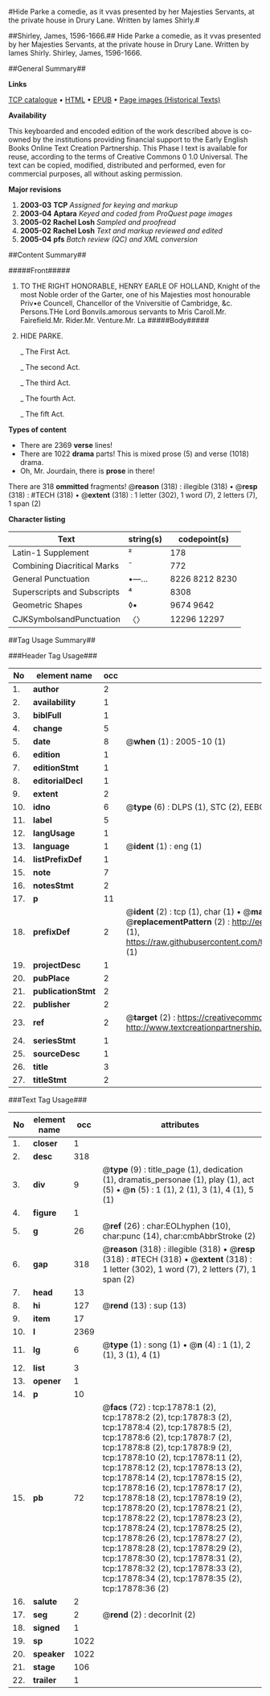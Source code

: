 #Hide Parke a comedie, as it vvas presented by her Majesties Servants, at the private house in Drury Lane. Written by Iames Shirly.#

##Shirley, James, 1596-1666.##
Hide Parke a comedie, as it vvas presented by her Majesties Servants, at the private house in Drury Lane. Written by Iames Shirly.
Shirley, James, 1596-1666.

##General Summary##

**Links**

[TCP catalogue](http://www.ota.ox.ac.uk/tcp/)  • 
[HTML](http://tei.it.ox.ac.uk/tcp/Texts-HTML/free/A12/A12140.html)  • 
[EPUB](http://tei.it.ox.ac.uk/tcp/Texts-EPUB/free/A12/A12140.epub) • 
[Page images (Historical Texts)](https://data.historicaltexts.jisc.ac.uk/view?pubId=eebo-99852553e&pageId=eebo-99852553e-17878-1)

**Availability**

This keyboarded and encoded edition of the
	       work described above is co-owned by the institutions
	       providing financial support to the Early English Books
	       Online Text Creation Partnership. This Phase I text is
	       available for reuse, according to the terms of Creative
	       Commons 0 1.0 Universal. The text can be copied,
	       modified, distributed and performed, even for
	       commercial purposes, all without asking permission.

**Major revisions**

1. __2003-03__ __TCP__ *Assigned for keying and markup*
1. __2003-04__ __Aptara__ *Keyed and coded from ProQuest page images*
1. __2005-02__ __Rachel Losh__ *Sampled and proofread*
1. __2005-02__ __Rachel Losh__ *Text and markup reviewed and edited*
1. __2005-04__ __pfs__ *Batch review (QC) and XML conversion*

##Content Summary##

#####Front#####

1. TO THE RIGHT HONORABLE,
HENRY EARLE OF HOLLAND,
Knight of the most Noble
order of the Garter, one of his Majesties
most honourable Priv•e Councell, Chancellor
of the Vniversitie of
Cambridge, &c.
Persons.THe Lord Bonvils.amorous servants to
Mris Caroll.Mr. Fairefield.Mr. Rider.Mr. Venture.Mr. La
#####Body#####

1. HIDE PARKE.

    _ The First Act.

    _ The second Act.

    _ The third Act.

    _ The fourth Act.

    _ The fift Act.

**Types of content**

  * There are 2369 **verse** lines!
  * There are 1022 **drama** parts! This is mixed prose (5) and verse (1018) drama.
  * Oh, Mr. Jourdain, there is **prose** in there!

There are 318 **ommitted** fragments! 
 @__reason__ (318) : illegible (318)  •  @__resp__ (318) : #TECH (318)  •  @__extent__ (318) : 1 letter (302), 1 word (7), 2 letters (7), 1 span (2)

**Character listing**


|Text|string(s)|codepoint(s)|
|---|---|---|
|Latin-1 Supplement|²|178|
|Combining             Diacritical Marks|̄|772|
|General Punctuation|•—…|8226 8212 8230|
|Superscripts             and Subscripts|⁴|8308|
|Geometric Shapes|◊▪|9674 9642|
|CJKSymbolsandPunctuation|〈〉|12296 12297|

##Tag Usage Summary##

###Header Tag Usage###

|No|element name|occ|attributes|
|---|---|---|---|
|1.|__author__|2||
|2.|__availability__|1||
|3.|__biblFull__|1||
|4.|__change__|5||
|5.|__date__|8| @__when__ (1) : 2005-10 (1)|
|6.|__edition__|1||
|7.|__editionStmt__|1||
|8.|__editorialDecl__|1||
|9.|__extent__|2||
|10.|__idno__|6| @__type__ (6) : DLPS (1), STC (2), EEBO-CITATION (1), PROQUEST (1), VID (1)|
|11.|__label__|5||
|12.|__langUsage__|1||
|13.|__language__|1| @__ident__ (1) : eng (1)|
|14.|__listPrefixDef__|1||
|15.|__note__|7||
|16.|__notesStmt__|2||
|17.|__p__|11||
|18.|__prefixDef__|2| @__ident__ (2) : tcp (1), char (1)  •  @__matchPattern__ (2) : ([0-9\-]+):([0-9IVX]+) (1), (.+) (1)  •  @__replacementPattern__ (2) : http://eebo.chadwyck.com/downloadtiff?vid=$1&page=$2 (1), https://raw.githubusercontent.com/textcreationpartnership/Texts/master/tcpchars.xml#$1 (1)|
|19.|__projectDesc__|1||
|20.|__pubPlace__|2||
|21.|__publicationStmt__|2||
|22.|__publisher__|2||
|23.|__ref__|2| @__target__ (2) : https://creativecommons.org/publicdomain/zero/1.0/ (1), http://www.textcreationpartnership.org/docs/. (1)|
|24.|__seriesStmt__|1||
|25.|__sourceDesc__|1||
|26.|__title__|3||
|27.|__titleStmt__|2||


###Text Tag Usage###

|No|element name|occ|attributes|
|---|---|---|---|
|1.|__closer__|1||
|2.|__desc__|318||
|3.|__div__|9| @__type__ (9) : title_page (1), dedication (1), dramatis_personae (1), play (1), act (5)  •  @__n__ (5) : 1 (1), 2 (1), 3 (1), 4 (1), 5 (1)|
|4.|__figure__|1||
|5.|__g__|26| @__ref__ (26) : char:EOLhyphen (10), char:punc (14), char:cmbAbbrStroke (2)|
|6.|__gap__|318| @__reason__ (318) : illegible (318)  •  @__resp__ (318) : #TECH (318)  •  @__extent__ (318) : 1 letter (302), 1 word (7), 2 letters (7), 1 span (2)|
|7.|__head__|13||
|8.|__hi__|127| @__rend__ (13) : sup (13)|
|9.|__item__|17||
|10.|__l__|2369||
|11.|__lg__|6| @__type__ (1) : song (1)  •  @__n__ (4) : 1 (1), 2 (1), 3 (1), 4 (1)|
|12.|__list__|3||
|13.|__opener__|1||
|14.|__p__|10||
|15.|__pb__|72| @__facs__ (72) : tcp:17878:1 (2), tcp:17878:2 (2), tcp:17878:3 (2), tcp:17878:4 (2), tcp:17878:5 (2), tcp:17878:6 (2), tcp:17878:7 (2), tcp:17878:8 (2), tcp:17878:9 (2), tcp:17878:10 (2), tcp:17878:11 (2), tcp:17878:12 (2), tcp:17878:13 (2), tcp:17878:14 (2), tcp:17878:15 (2), tcp:17878:16 (2), tcp:17878:17 (2), tcp:17878:18 (2), tcp:17878:19 (2), tcp:17878:20 (2), tcp:17878:21 (2), tcp:17878:22 (2), tcp:17878:23 (2), tcp:17878:24 (2), tcp:17878:25 (2), tcp:17878:26 (2), tcp:17878:27 (2), tcp:17878:28 (2), tcp:17878:29 (2), tcp:17878:30 (2), tcp:17878:31 (2), tcp:17878:32 (2), tcp:17878:33 (2), tcp:17878:34 (2), tcp:17878:35 (2), tcp:17878:36 (2)|
|16.|__salute__|2||
|17.|__seg__|2| @__rend__ (2) : decorInit (2)|
|18.|__signed__|1||
|19.|__sp__|1022||
|20.|__speaker__|1022||
|21.|__stage__|106||
|22.|__trailer__|1||
